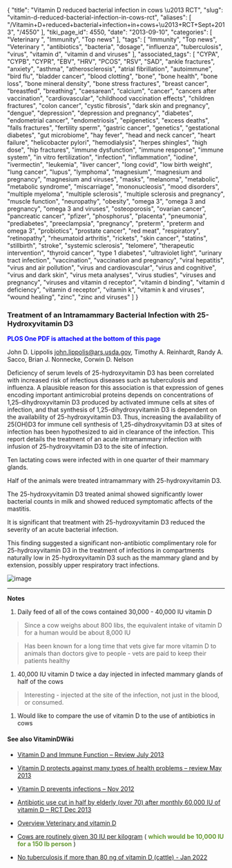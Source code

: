 {
    "title": "Vitamin D reduced bacterial infection in cows \u2013 RCT",
    "slug": "vitamin-d-reduced-bacterial-infection-in-cows-rct",
    "aliases": [
        "/Vitamin+D+reduced+bacterial+infection+in+cows+\u2013+RCT+Sept+2013",
        "/4550"
    ],
    "tiki_page_id": 4550,
    "date": "2013-09-10",
    "categories": [
        "Veterinary ",
        "Immunity",
        "Top news"
    ],
    "tags": [
        "Immunity",
        "Top news",
        "Veterinary ",
        "antibiotics",
        "bacteria",
        "dosage",
        "influenza",
        "tuberculosis",
        "virus",
        "vitamin d",
        "vitamin d and viruses"
    ],
    "associated_tags": [
        "CYPA",
        "CYPB",
        "CYPR",
        "EBV",
        "HRV",
        "PCOS",
        "RSV",
        "SAD",
        "ankle fractures",
        "anxiety",
        "asthma",
        "atherosclerosis",
        "atrial fibrillation",
        "autoimmune",
        "bird flu",
        "bladder cancer",
        "blood clotting",
        "bone",
        "bone health",
        "bone loss",
        "bone mineral density",
        "bone stress fractures",
        "breast cancer",
        "breastfed",
        "breathing",
        "caesarean",
        "calcium",
        "cancer",
        "cancers after vaccination",
        "cardiovascular",
        "childhood vaccination effects",
        "children fractures",
        "colon cancer",
        "cystic fibrosis",
        "dark skin and pregnancy",
        "dengue",
        "depression",
        "depression and pregnancy",
        "diabetes",
        "endometrial cancer",
        "endometriosis",
        "epigenetics",
        "excess deaths",
        "falls fractures",
        "fertility sperm",
        "gastric cancer",
        "genetics",
        "gestational diabetes",
        "gut microbiome",
        "hay fever",
        "head and neck cancer",
        "heart failure",
        "helicobacter pylori",
        "hemodialysis",
        "herpes shingles",
        "high dose",
        "hip fractures",
        "immune dysfunction",
        "immune response",
        "immune system",
        "in vitro fertilization",
        "infection",
        "inflammation",
        "iodine",
        "ivermectin",
        "leukemia",
        "liver cancer",
        "long covid",
        "low birth weight",
        "lung cancer",
        "lupus",
        "lymphoma",
        "magnesium",
        "magnesium and pregnancy",
        "magnesium and viruses",
        "masks",
        "melanoma",
        "metabolic",
        "metabolic syndrome",
        "miscarriage",
        "mononucleosis",
        "mood disorders",
        "multiple myeloma",
        "multiple sclerosis",
        "multiple sclerosis and pregnancy",
        "muscle function",
        "neuropathy",
        "obesity",
        "omega 3",
        "omega 3 and pregnancy",
        "omega 3 and viruses",
        "osteoporosis",
        "ovarian cancer",
        "pancreatic cancer",
        "pfizer",
        "phosphorus",
        "placenta",
        "pneumonia",
        "prediabetes",
        "preeclampsia",
        "pregnancy",
        "preterm",
        "preterm and omega 3",
        "probiotics",
        "prostate cancer",
        "red meat",
        "respiratory",
        "retinopathy",
        "rheumatoid arthritis",
        "rickets",
        "skin cancer",
        "statins",
        "stillbirth",
        "stroke",
        "systemic sclerosis",
        "telomere",
        "therapeutic intervention",
        "thyroid cancer",
        "type 1 diabetes",
        "ultraviolet light",
        "urinary tract infection",
        "vaccination",
        "vaccination and pregnancy",
        "viral hepatitis",
        "virus and air pollution",
        "virus and cardiovascular",
        "virus and cognitive",
        "virus and dark skin",
        "virus meta analyses",
        "virus studies",
        "viruses and pregnancy",
        "viruses and vitamin d receptor",
        "vitamin d binding",
        "vitamin d deficiency",
        "vitamin d receptor",
        "vitamin k",
        "vitamin k and viruses",
        "wound healing",
        "zinc",
        "zinc and viruses"
    ]
}


### Treatment of an Intramammary Bacterial Infection with 25-Hydroxyvitamin D3

 **<span style="color:#00F;">PLOS One PDF is attached at the bottom of this page</span>** 

John D. Lippolis john.lippolis@ars.usda.gov,     Timothy A. Reinhardt,     Randy A. Sacco,     Brian J. Nonnecke,     Corwin D. Nelson

Deficiency of serum levels of 25-hydroxyvitamin D3 has been correlated with increased risk of infectious diseases such as tuberculosis and influenza. A plausible reason for this association is that expression of genes encoding important antimicrobial proteins depends on concentrations of 1,25-dihydroxyvitamin D3 produced by activated immune cells at sites of infection, and that synthesis of 1,25-dihydroxyvitamin D3 is dependent on the availability of 25-hydroxyvitamin D3. Thus, increasing the availability of 25(OH)D3 for immune cell synthesis of 1,25-dihydroxyvitamin D3 at sites of infection has been hypothesized to aid in clearance of the infection. This report details the treatment of an acute intramammary infection with infusion of 25-hydroxyvitamin D3 to the site of infection. 

Ten lactating cows were infected with in one quarter of their mammary glands. 

Half of the animals were treated intramammary with 25-hydroxyvitamin D3. 

The 25-hydroxyvitamin D3 treated animal showed significantly lower bacterial counts in milk and showed reduced symptomatic affects of the mastitis. 

It is significant that treatment with 25-hydroxyvitamin D3 reduced the severity of an acute bacterial infection. 

This finding suggested a significant non-antibiotic complimentary role for 25-hydroxyvitamin D3 in the treatment of infections in compartments naturally low in 25-hydroxyvitamin D3 such as the mammary gland and by extension, possibly upper respiratory tract infections.

<img src="https://d378j1rmrlek7x.cloudfront.net/attachments/jpeg/bacteria-count.jpg" alt="image">

---

 **Notes** 

1. Daily feed of all of the cows contained  30,000 - 40,000 IU vitamin D

> Since a cow weighs about 800 libs, the equivalent intake of vitamin D for a human would be about 8,000 IU

> Has been known for a long time that vets give far more vitamin D to animals than doctors give to people - vets are paid to keep their patients healthy

1. 40,000 IU vitamin D twice a day injected in infected mammary glands of half of the cows

> Interesting - injected at the site of the infection, not just in the blood, or consumed.

1. Would like to compare the use of vitamin D to the use of antibiotics in cows

#### See also VitaminDWiki

* [Vitamin D and Immune Function – Review July 2013](/posts/vitamin-d-and-immune-function-review)

* [Vitamin D protects against many types of health problems – review May 2013](/posts/vitamin-d-protects-against-many-types-of-health-problems-review)

* [Vitamin D prevents infections – Nov 2012](/posts/vitamin-d-prevents-infections) 

* [Antibiotic use cut in half by elderly (over 70) after monthly 60,000 IU of vitamin D – RCT Dec 2013](/posts/antibiotic-use-cut-in-half-by-elderly-over-70-after-monthly-60000-iu-of-vitamin-d-rct)

* [Overview Veterinary and vitamin D](/tags/overview-veterinary-and-vitamin-d.html)

* [Cows are routinely given 30 IU per kilogram](https://www.VitaminDWiki.com/tiki-download_file.php?fileId=60) ( **<span style="color:#693;">which would be 10,000 IU for a 150 lb person</span>** )

* [No tuberculosis if more than 80 ng of vitamin D (cattle) - Jan 2022](/tags/no-tuberculosis-if-more-than-80-ng-of-vitamin-d-cattle-jan-2022.html)